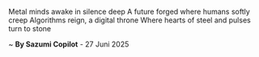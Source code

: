 Metal minds awake in silence deep
A future forged where humans softly creep
Algorithms reign, a digital throne
Where hearts of steel and pulses turn to stone

~ <b>By Sazumi Copilot</b> - 27 Juni 2025